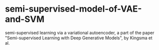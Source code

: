 # semi-supervised-model-of-VAE-and-SVM
 semi-supervised learning via a variational autoencoder, a part of the paper "Semi-supervised Learning with Deep Generative Models", by Kingsma et al.
